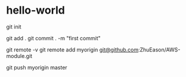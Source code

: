 # hello-world
git init

git add .
git commit . -m "first commit"

git remote -v
git remote add myorigin git@github.com:ZhuEason/AWS-module.git

git push myorigin master

